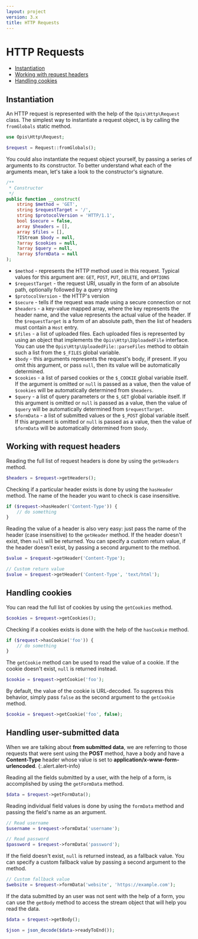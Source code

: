 ```yaml
---
layout: project
version: 3.x
title: HTTP Requests
---
```

# HTTP Requests

* [Instantiation](#instantiation)
* [Working with request headers](#working-with-request-headers)
* [Handling cookies](#handling-cookies)


## Instantiation

An HTTP request is represented with the help of the `Opis\Http\Request` class.
The simplest way to instantiate a request object, is by calling the `fromGlobals` static method.

```php
use Opis\Http\Request;

$request = Request::fromGlobals();
```

You could also instantiate the request object yourself, by passing a series of arguments to its constructor.
To better understand what each of the arguments mean, let's take a look to the constructor's signature.

```php
/**
 * Constructor
 */
public function __construct(
    string $method = 'GET',
    string $requestTarget = '/',
    string $protocolVersion = 'HTTP/1.1',
    bool $secure = false,
    array $headers = [],
    array $files = [],
    ?IStream $body = null,
    ?array $cookies = null,
    ?array $query = null,
    ?array $formData = null
);
```

* `$method`  - represents the HTTP method used in this request. Typical values for this argument are: 
`GET`, `POST`, `PUT`, `DELETE`, and `OPTIONS`
* `$requestTarget` - the request URI, usually in the form of an absolute path, optionally followed by a query string
* `$protocolVersion` - the HTTP's version
* `$secure` - tells if the request was made using a secure connection or not
* `$headers` - a key-value mapped array, where the key represents the header name, and the
value represents the actual value of the header. If the `$requestTarget` is a form of an absolute path,
then the list of headers must contain a `Host` entry.
* `$files` - a list of uploaded files. Each uploaded files is represented by using an object that implements the 
`Opis\Http\IUploadedFile` interface. You can use the `Opis\Http\UploadedFile::parseFiles` method to obtain such
a list from the `$_FILES` global variable.
* `$body` - this arguments represents the request's body, if present. If you omit this argument, or pass `null`, 
then its value will be automatically determined.
* `$cookies` - a list of parsed cookies or the `$_COOKIE` global variable itself. If the argument is omitted or
`null` is passed as a value, then the value of `$cookies` will be automatically determined from `$headers`.
* `$query` - a list of query parameters or the `$_GET` global variable itself. If this argument is omitted or
`null` is passed as a value, then the value of `$query` will be automatically determined from `$requestTarget`.
* `$formData` - a list of submitted values or the `$_POST` global variable itself. If this argument is omitted or
`null` is passed as a value, then the value of `$formData` will be automatically determined from `$body`.

## Working with request headers

Reading the full list of request headers is done by using the `getHeaders` method.

```php
$headers = $request->getHeaders();
```

Checking if a particular header exists is done by using the `hasHeader` method.
The name of the header you want to check is case insensitive.

```php
if ($request->hasHeader('Content-Type')) {
    // do something
}
```

Reading the value of a header is also very easy: just pass the name
of the header (case insensitive) to the `getHeader` method.
If the header doesn't exist, then `null` will be returned.
You can specify a custom return value, if the header doesn't exist, by passing a second argument to the method.

```php
$value = $request->getHeader('Content-Type');

// Custom return value
$value = $request->getHeader('Content-Type', 'text/html');
```

## Handling cookies

You can read the full list of cookies by using the `getCookies` method.

```php
$cookies = $request->getCookies();
```

Checking if a cookies exists is done with the help of the `hasCookie` method.

```php
if ($request->hasCookie('foo')) {
    // do something
}
```

The `getCookie` method can be used to read the value of a cookie. 
If the cookie doesn't exist, `null` is returned instead.

```php
$cookie = $request->getCookie('foo');
```

By default, the value of the cookie is URL-decoded. To suppress this behavior, simply pass `false` as the second
argument to the `getCookie` method.

```php
$cookie = $request->getCookie('foo', false);
```

## Handling user-submitted data

When we are talking about **from submitted data**, we are referring to those requests that were sent using the **POST** 
method, have a body and have a **Content-Type** header whose value is set to **application/x-www-form-urlencoded**. 
{:.alert.alert-info}

Reading all the fields submitted by a user, with the help of a form, is accomplished by using the `getFormData` method.

```php
$data = $request->getFormData();
```

Reading individual field values is done by using the `formData` method and passing the field's name as an argument.

```php
// Read username
$username = $request->formData('username');

// Read password
$password = $request->formData('password');
```

If the field doesn't exist, `null` is returned instead, as a fallback value. 
You can specify a custom fallback value by passing a second argument to the method.

```php
// Custom fallback value
$website = $request->formData('website', 'https://example.com');
```

If the data submitted by an user was not sent with the help of a form, you can use the `getBody` method to access
the stream object that will help you read the data.

```php
$data = $request->getBody();

$json = json_decode($data->readyToEnd());
```